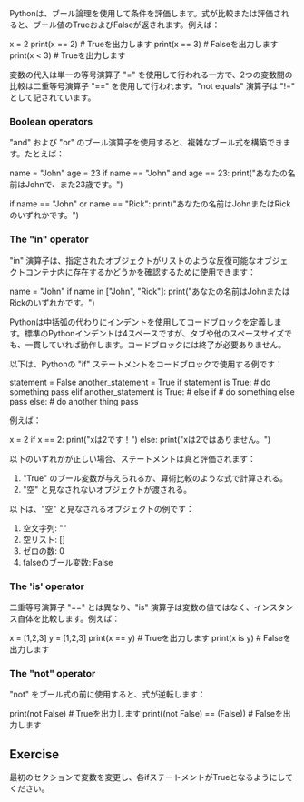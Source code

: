 Pythonは、ブール論理を使用して条件を評価します。式が比較または評価されると、ブール値のTrueおよびFalseが返されます。例えば：

x = 2
print(x == 2) # Trueを出力します
print(x == 3) # Falseを出力します
print(x < 3) # Trueを出力します

変数の代入は単一の等号演算子 "=" を使用して行われる一方で、2つの変数間の比較は二重等号演算子 "==" を使用して行われます。"not equals" 演算子は "!=" として記されています。

### Boolean operators

"and" および "or" のブール演算子を使用すると、複雑なブール式を構築できます。たとえば：

name = "John"
age = 23
if name == "John" and age == 23:
    print("あなたの名前はJohnで、また23歳です。")

if name == "John" or name == "Rick":
    print("あなたの名前はJohnまたはRickのいずれかです。")

### The "in" operator

"in" 演算子は、指定されたオブジェクトがリストのような反復可能なオブジェクトコンテナ内に存在するかどうかを確認するために使用できます：

name = "John"
if name in ["John", "Rick"]:
    print("あなたの名前はJohnまたはRickのいずれかです。")

Pythonは中括弧の代わりにインデントを使用してコードブロックを定義します。標準のPythonインデントは4スペースですが、タブや他のスペースサイズでも、一貫していれば動作します。コードブロックには終了が必要ありません。

以下は、Pythonの "if" ステートメントをコードブロックで使用する例です：

statement = False
another_statement = True
if statement is True:
    # do something
    pass
elif another_statement is True: # else if
    # do something else
    pass
else:
    # do another thing
    pass

例えば：

x = 2
if x == 2:
    print("xは2です！")
else:
    print("xは2ではありません。")

以下のいずれかが正しい場合、ステートメントは真と評価されます：
1. "True" のブール変数が与えられるか、算術比較のような式で計算される。
2. "空" と見なされないオブジェクトが渡される。

以下は、"空" と見なされるオブジェクトの例です：
1. 空文字列: ""
2. 空リスト: []
3. ゼロの数: 0
4. falseのブール変数: False

### The 'is' operator

二重等号演算子 "==" とは異なり、"is" 演算子は変数の値ではなく、インスタンス自体を比較します。例えば：

x = [1,2,3]
y = [1,2,3]
print(x == y) # Trueを出力します
print(x is y) # Falseを出力します

### The "not" operator

"not" をブール式の前に使用すると、式が逆転します：

print(not False) # Trueを出力します
print((not False) == (False)) # Falseを出力します

Exercise
--------

最初のセクションで変数を変更し、各ifステートメントがTrueとなるようにしてください。